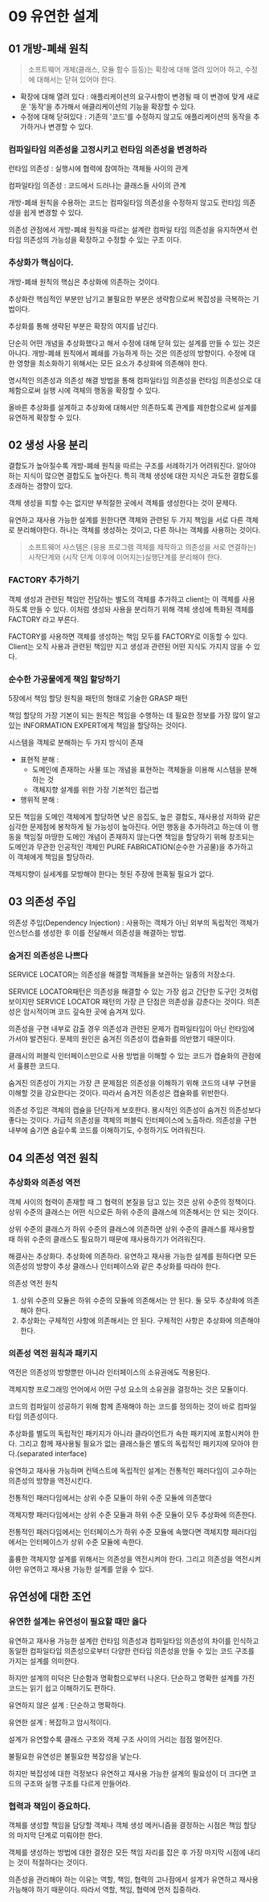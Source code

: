 # 09 유연한 설계

## 01 개방-폐쇄 원칙

> 소프트웨어 개체(클래스, 모듈 함수 등등)는 확장에 대해 열려 있어야 하고, 수정에 대해서는 닫혀 있어야 한다.

- 확장에 대해 열려 있다 : 애플리케이션의 요구사항이 변경될 때 이 변경에 맞게 새로운 '동작'을 추가해서 애클리케이션의 기능을 확장할 수 있다.
- 수정에 대해 닫혀있다 : 기존의 '코드'를 수정하지 않고도 애플리케이션의 동작을 추가하거나 변경할 수 있다.



### 컴파일타임 의존성을 고정시키고 런타임 의존성을 변경하라

런타임 의존성 : 실행시에 협력에 참여하는 객체들 사이의 관계

컴파일타임 의존성 : 코드에서 드러나는 클래스들 사이의 관계



개방-폐쇄 원칙을 수용하는 코드는 컴파일타임 의존성을 수정하지 않고도 런타임 의존성을 쉽게 변경할 수 있다.

의존성 관점에서 개방-폐쇄 원칙을 따르는 설계란 컴파일 타임 의존성을 유지하면서 런타임 의존성의 가능성을 확장하고 수정할 수 있는 구조 이다.



### 추상화가 핵심이다.

개방-폐쇄 원칙의 핵심은 추상화에 의존하는 것이다.

추상화란 핵심적인 부분만 남기고 불필요한 부분은 생략함으로써 복잡성을 극복하는 기법이다.

추상화를 통해 생략된 부분은 확장의 여지를 남긴다.

단순히 어떤 개념을 추상화했다고 해서 수정에 대해 닫혀 있는 설계를 만들 수 있는 것은 아니다. 개방-폐쇄 원칙에서 폐쇄를 가능하게 하는 것은 의존성의 방향이다. 수정에 대한 영향을 최소화하기 위해서는 모든 요소가 추상화에 의존해야 한다.

명시적인 의존성과 의존성 해결 방법을 통해 컴파일타임 의존성을 런타임 의존성으로 대체함으로써 실행 시에 객체의 행동을 확장할 수 있다.

올바른 추상화를 설계하고 추상화에 대해서만 의존하도록 관계를 제한함으로써 설계를 유연하게 확장할 수 있다.



## 02 생성 사용 분리

결합도가 높아질수록 개방-폐쇄 원칙을 따르는 구조를 서례하기가 어려워진다. 알아야 하는 지식이 많으면 결합도도 높아진다. 특히 객체 생성에 대한 지식은 과도한 결합도를 초래하는 경향이 있다.

객체 생성을 피할 수는 없지만 부적절한 곳에서 객체를 생성한다는 것이 문제다.

유연하고 재사용 가능한 설계를 원한다면 객체와 관련된 두 가지 책임을 서로 다른 객체로 분리해야한다. 하나는 객체를 생성하는 것이고, 다른 하나는 객체를 사용하는 것이다.

> 소프트웨어 사스템은 (응용 프로그램 객체를 제작하고 의존성을 서로 연결하는)시작단계와 (시작 단계 이후에 이어지는)실행단계를 분리해야 한다.



### FACTORY 추가하기

객체 생성과 관련된 책임만 전담하는 별도의 객체를 추가하고 client는 이 객체를 사용하도록 만들 수 있다. 이처럼 생성돠 사용을 분리하기 위해 객체 생성에 특화된 객체를 FACTORY 라고 부른다.

FACTORY를 사용하면 객체를 생성하는 책임 모두를 FACTORY로 이동할 수 있다. Client는 오직 사용과 관련된 책임만 지고 생성과 관련된 어떤 지식도 가지지 않을 수 있다.





### 순수한 가공물에게 책임 할당하기

5장에서 책임 할당 원칙을 패턴의 형태로 기술한 GRASP 패턴

책임 할당의 가장 기본이 되는 원칙은 책임을 수행하는 데 필요한 정보를 가장 많이 알고 있는 INFORMATION EXPERT에게 책임을 할당하는 것이다. 

시스템을 객체로 분해하는 두 가지 방식이 존재

- 표현적 분해 : 
  - 도메인에 존재하는 사물 또는 개념을 표현하는 객체들을 이용해 시스템을 분해하는 것
  - 객체지향 설계를 위한 가장 기본적인 접근법
- 행위적 분해 : 

모든 책임을 도메인 객체에게 할당하면 낮은 응집도, 높은 결합도, 재사용성 저하와 같은 심각한 문제점에 봉착하게 될 가능성이 높아진다. 어떤 행동을 추가하려고 하는데 이 행동을 책임질 마땅한 도메인 개념이 존재하지 않는다면 책임을 할당하기 위해 창조되는 도메인과 무관한 인공적인 객체인 PURE FABRICATION(순수한 가공물)을 추가하고 이 객체에게 책임을 할당하라.

객체지향이 실세계를 모방해야 한다는 헛된 주장에 현혹될 필요가 없다.



## 03 의존성 주입

의존성 주입(Dependency Injection) : 사용하는 객체가 아닌 외부의 독립적인 객체가 인스턴스를 생성한 후 이를 전달해서 의존성을 해결하는 방법.

### 숨겨진 의존성은 나쁘다

SERVICE LOCATOR는 의존성을 해결할 객체들을 보관하는 일종의 저장소다.

SERVICE LOCATOR패턴은 의존성을 해결할 수 있는 가장 쉽고 간단한 도구인 것처럼 보이지만 SERVICE LOCATOR 패턴의 가장 큰 단점은 의존성을 감춘다는 것이다. 의존성은 암시적이며 코드 깊숙한 곳에 숨겨져 있다.

의존성을 구현 내부로 감출 경우 의존성과 관련된 문제가 컴파일타임이 아닌 런타임에 가서야 발견된다. 문제의 원인은 숨겨진 의존성이 캡슐화를 의반했기 때문이다. 

클래시의 퍼블릭 인터페이스만으로 사용 방법을 이해할 수 있는 코드가 캡슐화의 관점에서 훌륭한 코드다.

숨겨진 의존성이 가지는 가장 큰 문제점은 의존성을 이해하기 위해 코드의 내부 구현을 이해할 것을 강요한다는 것이다. 따라서 숨겨진 의존성은 캡슐화를 위반한다. 

의존성 주입은 객체의 캡슐을 단단하게 보호한다. 묭시적인 의존성이 숨겨진 의존성보다 좋다는 것이다. 가급적 의존성을 객체의 퍼블릭 인터페이스에 노출하라. 의존성을 구현 내부에 숨기면 숨길수록 코드를 이해하기도, 수정하기도 어려워진다.



## 04 의존성 역전 원칙

### 추상화와 의존성 역전

객체 사이의 협력이 존재할 때 그 협력의 본질을 담고 있는 것은 상위 수준의 정책이다. 상위 수준의 클래스는 어떤 식으로든 하위 수준의 클래스에 의존해서는 안 되는 것이다.

상위 수준의 클래스가 하위 수준의 클래스에 의존하면 상위 수준의 클래스를 재사용할 때 하위 수준의 클래스도 필요하기 때문에 재사용하기가 어려워진다.

해결사는 추상화다. 추상화에 의존하라. 유연하고 재사용 가능한 설계를 원하다면 모든 의존성의 방향이 추상 클래스나 인터페이스와 같은 추상화를 따라야 한다.



의존성 역전 원칙

1. 상위 수준의 모듈은 하위 수준의 모듈에 의존해서는 안 된다. 둘 모두 추상화에 의존해야 한다.
2. 추상화는 구체적인 사항에 의존해서는 안 된다. 구체적인 사항은 추상화에 의존해야 한다.



### 의존성 역전 원칙과 패키지

역전은 의존성의 방향뿐만 아니라 인터페이스의 소유권에도 적용된다.

객체지향 프로그래밍 언어에서 어떤 구성 요소의 소유권을 결정하는 것은 모듈이다.

코드의 컴파일이 성공하기 위해 함께 존재해야 하는 코드를 정의하는 것이 바로 컴파일타임 의존성이다.

추상화를 별도의 독립적인 패키지가 아니라 클라이언트가 속한 패키지에 포함시켜야 한다. 그리고 함께 재사용될 필요가 없는 클래스들은 별도의 독립적인 패키지에 모아야 한다.(separated interface)

유연하고 재사용 가능하며 컨텍스트에 독립적인 설계는 전통적인 패러다임이 고수하는 의존성의 방향을 역전시킨다.

전통적인 패러다임에서는 상위 수준 모듈이 하위 수준 모듈에 의존했다

객체지향 패러다임에서는 상위 수준 모듈과 하위 수준 모듈이 모두 추상화에 의존한다.

전통적인 패러다임에서는 인터페이스가 하위 수준 모듈에 속했다면 객체지향 패러다임에서는 인터페이스가 상위 수준 모듈에 속한다.

훌륭한 객체지향 설계를 위해서는 의존성을 역전시켜야 한다. 그리고 의존성을 역전시켜야만 유연하고 재사용 가능한 설계를 얻을 수 있다.



## 유연성에 대한 조언

### 유연한 설계는 유연성이 필요할 때만 옳다

유연하고 재사용 가능한 설계란 런타임 의존성과 컴파일타임 의존성의 차이를 인식하고 동일한 컴파일타임 의존성으로부터 다양한 런타임 의존성을 만들 수 있는 코드 구조를 가지는 설계를 의미한다.

하지만 설계의 미덕은 단순함과 명확함으로부터 나온다. 단순하고 명확한 설계를 가진 코드는 읽기 쉽고 이해하기도 편하다.

유연하지 않은 설계 : 단순하고 명확하다.

유연한 설계 : 복잡하고 암시적이다.

설계가 유연할수록 클래스 구조와 객체 구조 사이의 거리는 점점 멀어진다.

불필요한 유연성은 불필요한 복잡성을 낳는다. 

하지만 복잡성에 대한 걱정보다 유연하고 재사용 가능한 설계의 필요성이 더 크다면 코드의 구조와 실행 구조를 다르게 만들어라.



### 협력과 책임이 중요하다.

객체를 생성할 책임을 담당할 객체나 객체 생성 메커니즘을 결정하는 시점은 책임 할당의 마지막 단계로 미뤄야한 한다.

객체를 생성하는 방법에 대한 결정은 모든 책임 자리를 잡은 후 가장 마지막 시점에 내리는 것이 적절하다는 것이다.

의존성을 관리해야 하는 이유는 역할, 책임, 협력의 고나점에서 설계가 유연하고 재사용 가능해야 하기 때문이다. 따라서 역할, 책임, 협력에 먼저 집중하라.

